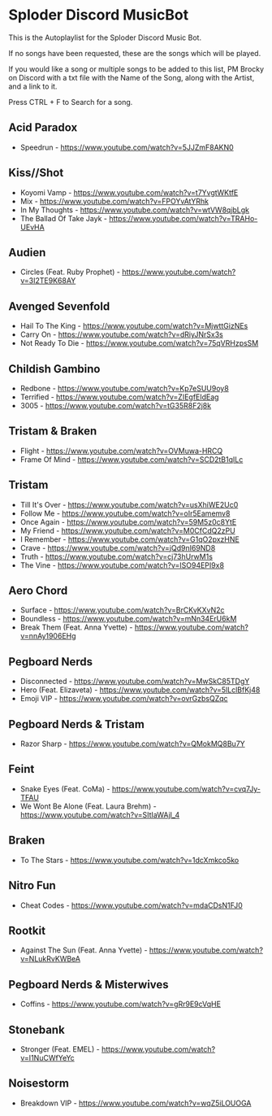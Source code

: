 # Sploder Discord MusicBot
This is the Autoplaylist for the Sploder Discord Music Bot. 

If no songs have been requested, these are the songs which will be played. 

If you would like a song or multiple songs to be added to this list, PM Brocky on Discord with a txt file with the Name of the Song, along with the Artist, and a link to it.

Press CTRL + F to Search for a song.

## Acid Paradox
- Speedrun - https://www.youtube.com/watch?v=5JJZmF8AKN0

## Kiss//Shot
- Koyomi Vamp - https://www.youtube.com/watch?v=t7YvgtWKtfE
- Mix - https://www.youtube.com/watch?v=FPOYvAtYRhk
- In My Thoughts - https://www.youtube.com/watch?v=wtVW8qjbLgk
- The Ballad Of Take Jayk - https://www.youtube.com/watch?v=TRAHo-UEvHA

## Audien
- Circles (Feat. Ruby Prophet) - https://www.youtube.com/watch?v=3I2TE9K68AY

## Avenged Sevenfold
- Hail To The King - https://www.youtube.com/watch?v=MjwttGizNEs
- Carry On - https://www.youtube.com/watch?v=dRiyJNrSx3s
- Not Ready To Die - https://www.youtube.com/watch?v=75qVRHzpsSM

## Childish Gambino
- Redbone - https://www.youtube.com/watch?v=Kp7eSUU9oy8
- Terrified - https://www.youtube.com/watch?v=ZIEgfEIdEag
- 3005 - https://www.youtube.com/watch?v=tG35R8F2j8k

## Tristam & Braken
- Flight - https://www.youtube.com/watch?v=OVMuwa-HRCQ
- Frame Of Mind - https://www.youtube.com/watch?v=SCD2tB1qILc

## Tristam
- Till It's Over - https://www.youtube.com/watch?v=usXhiWE2Uc0
- Follow Me - https://www.youtube.com/watch?v=oIr5Eamemv8
- Once Again - https://www.youtube.com/watch?v=59M5z0c8YtE
- My Friend - https://www.youtube.com/watch?v=M0CfCdQ2zPU
- I Remember - https://www.youtube.com/watch?v=G1qO2pxzHNE
- Crave - https://www.youtube.com/watch?v=jQd9nI69ND8
- Truth - https://www.youtube.com/watch?v=cj73hUrwM1s
- The Vine - https://www.youtube.com/watch?v=ISO94EPI9x8

## Aero Chord
- Surface - https://www.youtube.com/watch?v=BrCKvKXvN2c
- Boundless - https://www.youtube.com/watch?v=mNn34ErU6kM
- Break Them (Feat. Anna Yvette) - https://www.youtube.com/watch?v=nnAy1906EHg

## Pegboard Nerds
 - Disconnected - https://www.youtube.com/watch?v=MwSkC85TDgY
 - Hero (Feat. Elizaveta) - https://www.youtube.com/watch?v=5lLclBfKj48
 - Emoji VIP - https://www.youtube.com/watch?v=ovrGzbsQZqc

## Pegboard Nerds & Tristam
- Razor Sharp - https://www.youtube.com/watch?v=QMokMQ8Bu7Y

## Feint
- Snake Eyes (Feat. CoMa) - https://www.youtube.com/watch?v=cvq7Jy-TFAU
- We Wont Be Alone (Feat. Laura Brehm) - https://www.youtube.com/watch?v=SItIaWAjI_4

## Braken
- To The Stars - https://www.youtube.com/watch?v=1dcXmkco5ko

## Nitro Fun
- Cheat Codes - https://www.youtube.com/watch?v=mdaCDsN1FJ0

## Rootkit
- Against The Sun (Feat. Anna Yvette) - https://www.youtube.com/watch?v=NLukRvKWBeA

## Pegboard Nerds & Misterwives
- Coffins - https://www.youtube.com/watch?v=gRr9E9cVqHE

## Stonebank
- Stronger (Feat. EMEL) - https://www.youtube.com/watch?v=I1NuCWfYeYc

## Noisestorm
- Breakdown VIP - https://www.youtube.com/watch?v=wqZ5iLOUOGA













